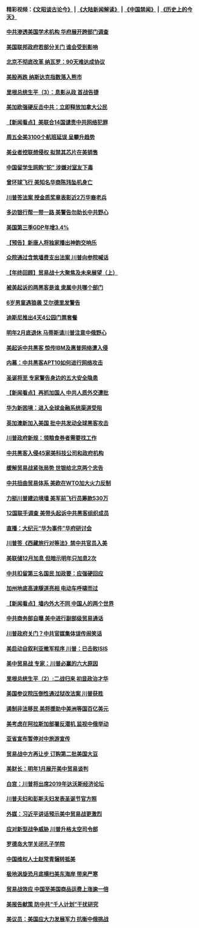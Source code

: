 #### 精彩视频：[《文昭谈古论今》](https://github.com/gfw-breaker/wenzhao/blob/master/README.md?t=12220331) | [《大陆新闻解读》](https://github.com/gfw-breaker/ntdtv-comedy/blob/master/README.md?t=12220331) | [《中国禁闻》](https://github.com/gfw-breaker/ntdtv-news/blob/master/README.md?t=12220331) | [《历史上的今天》](https://github.com/gfw-breaker/today-in-history/blob/master/README.md?t=12220331) 

#### [中共渗透美国学术机构 华府展开跨部门调查](../pages/nsc412/n10925859.md?t=12220331) 

#### [美国联邦政府若部分关门 谁会受到影响](../pages/nsc412/n10925776.md?t=12220331) 

#### [北京不彻底改革 纳瓦罗：90天难达成协议](../pages/nsc412/n10925767.md?t=12220331) 

#### [美股再跌 纳斯达克指数落入熊市](../pages/nsc412/n10925769.md?t=12220331) 

#### [里根总统生平（3）：息影从政 首战告捷](../pages/nsc412/n10925669.md?t=12220331) 

#### [美加欧强硬反击中共：立即释放加拿大公民](../pages/nsc412/n10925745.md?t=12220331) 

#### [【新闻看点】美联合14国谴责中共网络犯罪](../pages/nsc412/n10925163.md?t=12220331) 

#### [周五全美3100个航班延误 呈攀升趋势](../pages/nsc412/n10925657.md?t=12220331) 

#### [美业者控联想侵权 拟禁其芯片在美销售](../pages/nsc412/n10925688.md?t=12220331) 

#### [中国留学生网购“铊” 涉嫌对室友下毒](../pages/nsc412/n10925514.md?t=12220331) 

#### [曾环球飞行 美知名华商陈玮坠机身亡](../pages/nsc412/n10925460.md?t=12220331) 

#### [川普签法案 授金质奖章表彰近2万华裔老兵](../pages/nsc412/n10924942.md?t=12220331) 

#### [多边银行帮一带一路 美警告勿助长中共野心](../pages/nsc412/n10925309.md?t=12220331) 

#### [美国第三季GDP年增3.4%](../pages/nsc412/n10925088.md?t=12220331) 

#### [【预告】新唐人将独家播出神韵交响乐](../pages/nsc412/n10912037.md?t=12220331) 

#### [众院通过含筑墙费支出法案 川普向参院喊话](../pages/nsc412/n10925061.md?t=12220331) 

#### [【年终回顾】贸易战十大聚焦及未来展望（上）](../pages/nsc412/n10918329.md?t=12220331) 

#### [被美起诉的两黑客是谁 隶属中共哪个部门](../pages/nsc412/n10923895.md?t=12220331) 

#### [6岁男童遇狼袭 艾尔德里发警告](../pages/nsc412/n10923890.md?t=12220331) 

#### [迪斯尼推出4天4公园门票套餐](../pages/nsc412/n10923825.md?t=12220331) 

#### [明年2月底退休 马蒂斯请川普注意中俄野心](../pages/nsc412/n10923696.md?t=12220331) 

#### [美起诉中共黑客 惊传IBM及惠普网络遭入侵](../pages/nsc412/n10923571.md?t=12220331) 

#### [内幕：中共黑客APT10如何进行网络攻击](../pages/nsc412/n10923423.md?t=12220331) 

#### [圣诞将至 专家警告身边的五大安全隐患](../pages/nsc412/n10923394.md?t=12220331) 

#### [【新闻看点】再抓加国人 中共人质外交遭批](../pages/nsc412/n10922846.md?t=12220331) 

#### [华为新困境：进入全球金融系统渠道受阻](../pages/nsc412/n10923369.md?t=12220331) 

#### [英加澳新加入美国 批中共发动全球黑客攻击](../pages/nsc412/n10923357.md?t=12220331) 

#### [川普政府新规：领粮食券者需要找工作](../pages/nsc412/n10923162.md?t=12220331) 

#### [中共黑客入侵45家美科技公司和政府机构](../pages/nsc412/n10923136.md?t=12220331) 

#### [缓解贸易战紧张局势 世银给北京两个忠告](../pages/nsc412/n10923048.md?t=12220331) 

#### [中共扭曲贸易体系 美欧在WTO加大火力反制](../pages/nsc412/n10922906.md?t=12220331) 

#### [力挺川普建边境墙 美军前飞行员筹款530万](../pages/nsc412/n10922736.md?t=12220331) 

#### [12国联手调查 美带头起诉中共黑客组织成员](../pages/nsc412/n10922820.md?t=12220331) 

#### [直播：大纪元“华为事件”华府研讨会](../pages/nsc412/n10921256.md?t=12220331) 

#### [川普签《西藏旅行对等法》禁中共官员入美](../pages/nsc412/n10921242.md?t=12220331) 

#### [美联储12月加息 但暗示明年只加息2次](../pages/nsc412/n10920893.md?t=12220331) 

#### [中共扣留第三名国民 加政要：应强硬回应](../pages/nsc412/n10920887.md?t=12220331) 

#### [加州地底高速隧道亮相 电动车呼啸而过](../pages/nsc412/n10920767.md?t=12220331) 

#### [【新闻看点】墙内外大不同 中国人的两个世界](../pages/nsc412/n10920712.md?t=12220331) 

#### [中共商务部自曝 美中进行副部级贸易通话](../pages/nsc412/n10920635.md?t=12220331) 

#### [川普政府关门？中共官媒集体误传闹笑话](../pages/nsc412/n10920340.md?t=12220331) 

#### [美启动自叙利亚撤军程序 川普：已击败ISIS](../pages/nsc412/n10920579.md?t=12220331) 

#### [美中贸易战 专家：川普必赢的六大原因](../pages/nsc412/n10920421.md?t=12220331) 

#### [里根总统生平（2）:二战归来 初显政治才华](../pages/nsc412/n10919484.md?t=12220331) 

#### [美国参议院压倒性通过狱改法案 川普获胜](../pages/nsc412/n10919122.md?t=12220331) 

#### [遏制非法移民 美将援助中美洲等国百亿美元](../pages/nsc412/n10919532.md?t=12220331) 

#### [美考虑在阿拉斯加部署反潜机 监视中俄举动](../pages/nsc412/n10919530.md?t=12220331) 

#### [亚省宣布暂停对中旅游宣传](../pages/nsc412/n10924180.md?t=12220331) 

#### [贸易战中方再让步 订购第二批美国大豆](../pages/nsc412/n10919154.md?t=12220331) 

#### [美财长：明年1月展开美中贸易谈判](../pages/nsc412/n10918842.md?t=12220331) 

#### [白宫：川普将出席2019年达沃斯经济论坛](../pages/nsc412/n10918624.md?t=12220331) 

#### [川普夫妇和彭斯夫妇发表圣诞节官方照](../pages/nsc412/n10918717.md?t=12220331) 

#### [外媒：习近平讲话预示美中贸易战更激烈](../pages/nsc412/n10918487.md?t=12220331) 

#### [应对新型战争威胁 川普升格太空司令部](../pages/nsc412/n10918501.md?t=12220331) 

#### [罗德岛大学关闭孔子学院](../pages/nsc412/n10918386.md?t=12220331) 

#### [中国维权人士赵常青辗转抵美](../pages/nsc412/n10918437.md?t=12220331) 

#### [极地涡旋恐月底横扫美东海岸 带来严寒](../pages/nsc412/n10918366.md?t=12220331) 

#### [贸易战效应 中国至美国商品运费上涨逾一倍](../pages/nsc412/n10918337.md?t=12220331) 

#### [美报告献策 防中共“千人计划”干扰研究](../pages/nsc412/n10916712.md?t=12220331) 

#### [美议员：美国应大力发展军力 抗衡中俄挑战](../pages/nsc412/n10917600.md?t=12220331) 

